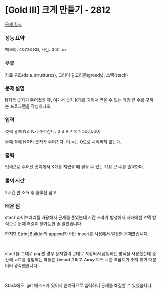 # [Gold III] 크게 만들기 - 2812 

[문제 링크](https://www.acmicpc.net/problem/2812) 

### 성능 요약

메모리: 40728 KB, 시간: 340 ms

### 분류

자료 구조(data_structures), 그리디 알고리즘(greedy), 스택(stack)

### 문제 설명

<p>N자리 숫자가 주어졌을 때, 여기서 숫자 K개를 지워서 얻을 수 있는 가장 큰 수를 구하는 프로그램을 작성하시오.</p>

### 입력 

 <p>첫째 줄에 N과 K가 주어진다. (1 ≤ K < N ≤ 500,000)</p>

<p>둘째 줄에 N자리 숫자가 주어진다. 이 수는 0으로 시작하지 않는다.</p>

### 출력 

 <p>입력으로 주어진 숫자에서 K개를 지웠을 때 얻을 수 있는 가장 큰 수를 출력한다.</p>

### 풀이 시간

<p>2시간 반 소요 후 솔루션 참고</p>

### 배운 점

<p>stack 라이브러리를 사용해서 문제를 풀었는데 시간 초과가 발생해서 자바에선 스택 방식으로 문제 해결이 불가능한 줄 알았습니다. 

<br/>

하지만 StringBuilder의 append가 아닌 insert를 사용해서 발생한 문제였습니다. 

<br/>

stack을 그대로 pop할 경우 문자열이 반대로 저장되서 삽입하는 방식을 사용했는데 중간에 노드를 삽입하는 과정은 Linked 그리고 Array 모두 시간 복잡도가 좋지 않기 때문이라 생각했습니다.  

<br/>

Stack에도 .get 메소드가 있어서 순차적으로 입력하니 문제를 해결할 수 있었습니다.</p>
